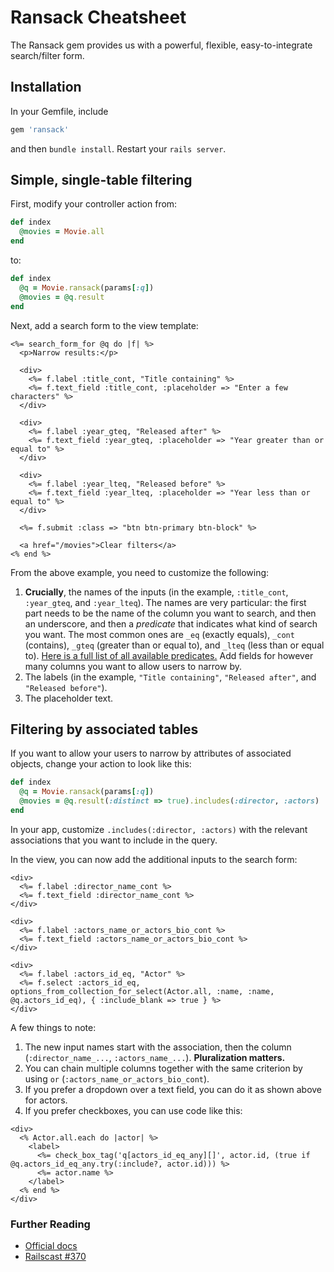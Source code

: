 # Ransack Cheatsheet

The Ransack gem provides us with a powerful, flexible, easy-to-integrate search/filter form.

## Installation

In your Gemfile, include

```ruby
gem 'ransack'
```
    
and then `bundle install`. Restart your `rails server`.

## Simple, single-table filtering

First, modify your controller action from:

```ruby
def index
  @movies = Movie.all
end
```

to:

```ruby
def index  
  @q = Movie.ransack(params[:q])
  @movies = @q.result
end
```

Next, add a search form to the view template:

```erb
<%= search_form_for @q do |f| %>
  <p>Narrow results:</p>

  <div>
    <%= f.label :title_cont, "Title containing" %>
    <%= f.text_field :title_cont, :placeholder => "Enter a few characters" %>
  </div>

  <div>
    <%= f.label :year_gteq, "Released after" %>
    <%= f.text_field :year_gteq, :placeholder => "Year greater than or equal to" %>
  </div>

  <div>
    <%= f.label :year_lteq, "Released before" %>
    <%= f.text_field :year_lteq, :placeholder => "Year less than or equal to" %>
  </div>

  <%= f.submit :class => "btn btn-primary btn-block" %>
  
  <a href="/movies">Clear filters</a>
<% end %>

```

From the above example, you need to customize the following:

 1. **Crucially**, the names of the inputs (in the example, `:title_cont`, `:year_gteq`, and `:year_lteq`). The names are very particular: the first part needs to be the name of the column you want to search, and then an underscore, and then a *predicate* that indicates what kind of search you want. The most common ones are `_eq` (exactly equals), `_cont` (contains), `_gteq` (greater than or equal to), and `_lteq` (less than or equal to). [Here is a full list of all available predicates.](https://github.com/activerecord-hackery/ransack/wiki/Basic-Searching#eq-equals) Add fields for however many columns you want to allow users to narrow by.
 2. The labels (in the example, `"Title containing"`, `"Released after"`, and `"Released before"`).
 3. The placeholder text.

## Filtering by associated tables

If you want to allow your users to narrow by attributes of associated objects, change your action to look like this:

```ruby
def index  
  @q = Movie.ransack(params[:q])
  @movies = @q.result(:distinct => true).includes(:director, :actors)
end
```

In your app, customize `.includes(:director, :actors)` with the relevant associations that you want to include in the query.

In the view, you can now add the additional inputs to the search form:

```erb
<div>
  <%= f.label :director_name_cont %>
  <%= f.text_field :director_name_cont %>
</div>

<div>
  <%= f.label :actors_name_or_actors_bio_cont %>
  <%= f.text_field :actors_name_or_actors_bio_cont %>
</div>

<div>
  <%= f.label :actors_id_eq, "Actor" %>
  <%= f.select :actors_id_eq, options_from_collection_for_select(Actor.all, :name, :name, @q.actors_id_eq), { :include_blank => true } %>
</div>
```

A few things to note:

 1. The new input names start with the association, then the column (`:director_name_...`, `:actors_name_...`). **Pluralization matters.**
 2. You can chain multiple columns together with the same criterion by using `or` (`:actors_name_or_actors_bio_cont`).
 3. If you prefer a dropdown over a text field, you can do it as shown above for actors.
 4. If you prefer checkboxes, you can use code like this:

```erb
<div>
  <% Actor.all.each do |actor| %>
    <label>
      <%= check_box_tag('q[actors_id_eq_any][]', actor.id, (true if @q.actors_id_eq_any.try(:include?, actor.id))) %>
      <%= actor.name %>
    </label>
  <% end %>
</div>
```

### Further Reading

 - [Official docs](https://github.com/activerecord-hackery/ransack)
 - [Railscast #370](http://railscasts.com/episodes/370-ransack)
